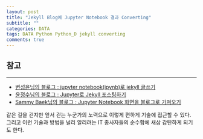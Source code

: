 ```yaml
---  
layout: post  
title: "Jekyll Blog에 Jupyter Notebook 결과 Converting"
subtitle: ""  
categories: DATA
tags: DATA Python Python_D jekyll converting 
comments: true  
---  
```


## 참고
---
- [변성윤님의 블로그 : jupyter notebook(ipynb)로 jekyll 글쓰기](https://zzsza.github.io/development/2018/08/15/jupyter-notebook-in-jekyll/)
- [윤정수님의 블로그 : Jupyter로 Jekyll 포스팅하기](https://jungsooyun.github.io/notebook/post-with-jupyter/)
- [Sammy Baek님의 블로그 : Jupyter Notebook 화면을 블로그로 가져오기](https://seungwubaek.github.io/blog/tips/jupyter_to_html/)

같은 길을 걷지만 앞서 걷는 누군가의 노력으로 이렇게 편하게 기술에 접근할 수 있다. 그리고 이런 기술과 방법을 널리 알리려는 IT 종사자들의 순수함에 새삼 감탄하게 되기도 한다.



